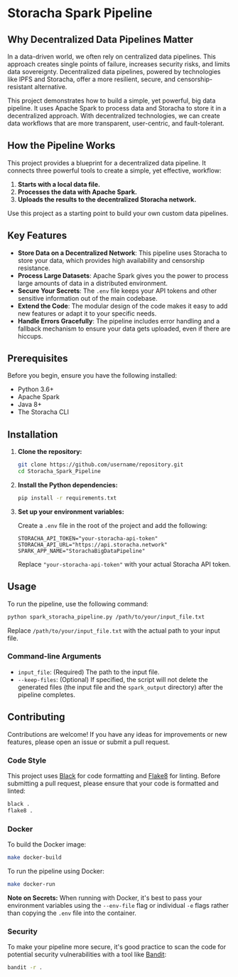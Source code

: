# Storacha Spark Pipeline

## Why Decentralized Data Pipelines Matter

In a data-driven world, we often rely on centralized data pipelines. This approach creates single points of failure, increases security risks, and limits data sovereignty. Decentralized data pipelines, powered by technologies like IPFS and Storacha, offer a more resilient, secure, and censorship-resistant alternative.

This project demonstrates how to build a simple, yet powerful, big data pipeline. It uses Apache Spark to process data and Storacha to store it in a decentralized approach. With decentralized technologies, we can create data workflows that are more transparent, user-centric, and fault-tolerant.

## How the Pipeline Works

This project provides a blueprint for a decentralized data pipeline. It connects three powerful tools to create a simple, yet effective, workflow:

1.  **Starts with a local data file.**
2.  **Processes the data with Apache Spark.**
3.  **Uploads the results to the decentralized Storacha network.**

Use this project as a starting point to build your own custom data pipelines.

## Key Features

*   **Store Data on a Decentralized Network**: This pipeline uses Storacha to store your data, which provides high availability and censorship resistance.
*   **Process Large Datasets**: Apache Spark gives you the power to process large amounts of data in a distributed environment.
*   **Secure Your Secrets**: The `.env` file keeps your API tokens and other sensitive information out of the main codebase.
*   **Extend the Code**: The modular design of the code makes it easy to add new features or adapt it to your specific needs.
*   **Handle Errors Gracefully**: The pipeline includes error handling and a fallback mechanism to ensure your data gets uploaded, even if there are hiccups.

## Prerequisites

Before you begin, ensure you have the following installed:

*   Python 3.6+
*   Apache Spark
*   Java 8+
*   The Storacha CLI

## Installation

1.  **Clone the repository:**

    ```bash
    git clone https://github.com/username/repository.git
    cd Storacha_Spark_Pipeline
    ```

2.  **Install the Python dependencies:**

    ```bash
    pip install -r requirements.txt
    ```

3.  **Set up your environment variables:**

    Create a `.env` file in the root of the project and add the following:

    ```
    STORACHA_API_TOKEN="your-storacha-api-token"
    STORACHA_API_URL="https://api.storacha.network"
    SPARK_APP_NAME="StorachaBigDataPipeline"
    ```

    Replace `"your-storacha-api-token"` with your actual Storacha API token.

## Usage

To run the pipeline, use the following command:

```bash
python spark_storacha_pipeline.py /path/to/your/input_file.txt
```

Replace `/path/to/your/input_file.txt` with the actual path to your input file.

### Command-line Arguments

*   `input_file`: (Required) The path to the input file.
*   `--keep-files`: (Optional) If specified, the script will not delete the generated files (the input file and the `spark_output` directory) after the pipeline completes.

## Contributing

Contributions are welcome! If you have any ideas for improvements or new features, please open an issue or submit a pull request.

### Code Style

This project uses [Black](https://github.com/psf/black) for code formatting and [Flake8](https://flake8.pycqa.org/en/latest/) for linting. Before submitting a pull request, please ensure that your code is formatted and linted:

```bash
black .
flake8 .
```

### Docker

To build the Docker image:

```bash
make docker-build
```

To run the pipeline using Docker:

```bash
make docker-run
```

**Note on Secrets:** When running with Docker, it's best to pass your environment variables using the `--env-file` flag or individual `-e` flags rather than copying the `.env` file into the container.

### Security

To make your pipeline more secure, it's good practice to scan the code for potential security vulnerabilities with a tool like [Bandit](https://bandit.readthedocs.io/en/latest/):

```bash
bandit -r .
```
